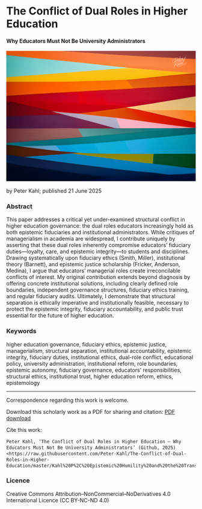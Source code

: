 # The Conflict of Dual Roles in Higher Education

#### Why Educators Must Not Be University Administrators

![alt text](https://github.com/Peter-Kahl/The-Conflict-of-Dual-Roles-in-Higher-Education/blob/main/dual-roles-conflict.jpg?raw=true)

by Peter Kahl; published 21 June 2025

### Abstract

This paper addresses a critical yet under-examined structural conflict in higher education governance: the dual roles educators increasingly hold as both epistemic fiduciaries and institutional administrators. While critiques of managerialism in academia are widespread, I contribute uniquely by asserting that these dual roles inherently compromise educators’ fiduciary duties—loyalty, care, and epistemic integrity—to students and disciplines. Drawing systematically upon fiduciary ethics (Smith, Miller), institutional theory (Barnett), and epistemic justice scholarship (Fricker, Anderson, Medina), I argue that educators’ managerial roles create irreconcilable conflicts of interest. My original contribution extends beyond diagnosis by offering concrete institutional solutions, including clearly defined role boundaries, independent governance structures, fiduciary ethics training, and regular fiduciary audits. Ultimately, I demonstrate that structural separation is ethically imperative and institutionally feasible, necessary to protect the epistemic integrity, fiduciary accountability, and public trust essential for the future of higher education.

### Keywords

higher education governance, fiduciary ethics, epistemic justice, managerialism, structural separation, institutional accountability, epistemic integrity, fiduciary duties, institutional ethics, dual-role conflict, educational policy, university administration, institutional reform, role boundaries, epistemic autonomy, fiduciary governance, educators’ responsibilities, structural ethics, institutional trust, higher education reform, ethics, epistemology

---

Correspondence regarding this work is welcome.

Download this scholarly work as a PDF for sharing and citation:
[PDF download](https://raw.githubusercontent.com/Peter-Kahl/The-Conflict-of-Dual-Roles-in-Higher-Education/master/Kahl%20P%2C%20Epistemic%20Humility%20and%20the%20Transposition%20of%20Ethical%20Duties%20into%20Epistemic%20Duties%20(21%20June%202025).pdf)

Cite this work:

```
Peter Kahl, ‘The Conflict of Dual Roles in Higher Education — Why Educators Must Not Be University Administrators’ (Github, 2025) <https://raw.githubusercontent.com/Peter-Kahl/The-Conflict-of-Dual-Roles-in-Higher-Education/master/Kahl%20P%2C%20Epistemic%20Humility%20and%20the%20Transposition%20of%20Ethical%20Duties%20into%20Epistemic%20Duties%20(21%20June%202025).pdf>
```

### Licence
Creative Commons Attribution–NonCommercial–NoDerivatives 4.0 International Licence (CC BY-NC-ND 4.0)



